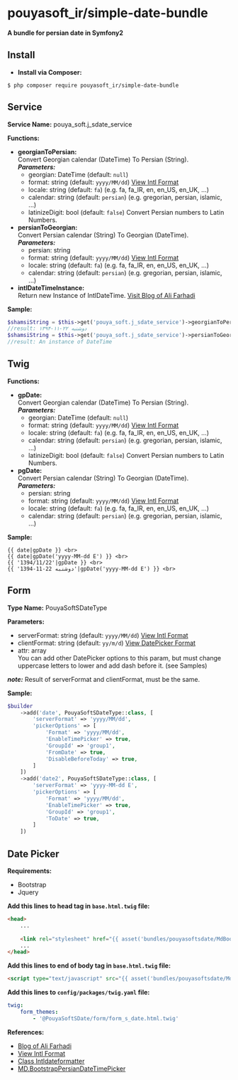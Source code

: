 pouyasoft_ir/simple-date-bundle
========================
**A bundle for persian date in Symfony2**

Install
--------------
- **Install via Composer:**

```
$ php composer require pouyasoft_ir/simple-date-bundle
```

Service
--------------
**Service Name:** pouya_soft.j_sdate_service

**Functions:**
* **georgianToPersian:**  
    Convert Georgian calendar (DateTime) To Persian (String).  
    ***Parameters:***  
    * georgian: DateTime (default: `null`)
    * format: string (default: `yyyy/MM/dd`) [View Intl Format](http://userguide.icu-project.org/formatparse/datetime)
    * locale: string (default: `fa`) (e.g. fa, fa_IR, en, en_US, en_UK, ...)
    * calendar: string (default: `persian`) (e.g. gregorian, persian, islamic, ...)
    * latinizeDigit: bool (default: `false`) Convert Persian numbers to Latin Numbers.
* **persianToGeorgian:**  
    Convert Persian calendar (String) To Georgian (DateTime).  
    ***Parameters:***  
    * persian: string
    * format: string (default: `yyyy/MM/dd`) [View Intl Format](http://userguide.icu-project.org/formatparse/datetime)
    * locale: string (default: `fa`) (e.g. fa, fa_IR, en, en_US, en_UK, ...)
    * calendar: string (default: `persian`) (e.g. gregorian, persian, islamic, ...)
* **intlDateTimeInstance:**  
    Return new Instance of IntlDateTime. [Visit Blog of Ali Farhadi](http://farhadi.ir/blog/1389/02/10/persian-calendar-for-php-53/)

**Sample:**
```php
$shamsiString = $this->get('pouya_soft.j_sdate_service')->georgianToPersian(new \DateTime(), 'yyyy-MM-dd E');
//result: ۱۳۹۴-۱۱-۲۲ دوشنبه
$shamsiString = $this->get('pouya_soft.j_sdate_service')->persianToGeorgian('1394-11-22 دوشنبه', 'yyyy-MM-dd E');
//result: An instance of DateTime
```

Twig
--------------
**Functions:**  
* **gpDate:**  
    Convert Georgian calendar (DateTime) To Persian (String).  
    ***Parameters:***  
    * georgian: DateTime (default: `null`)
    * format: string (default: `yyyy/MM/dd`) [View Intl Format](http://userguide.icu-project.org/formatparse/datetime)
    * locale: string (default: `fa`) (e.g. fa, fa_IR, en, en_US, en_UK, ...)
    * calendar: string (default: `persian`) (e.g. gregorian, persian, islamic, ...)
    * latinizeDigit: bool (default: `false`) Convert Persian numbers to Latin Numbers.
* **pgDate:**  
    Convert Persian calendar (String) To Georgian (DateTime).  
    ***Parameters:***  
    * persian: string
    * format: string (default: `yyyy/MM/dd`) [View Intl Format](http://userguide.icu-project.org/formatparse/datetime)
    * locale: string (default: `fa`) (e.g. fa, fa_IR, en, en_US, en_UK, ...)
    * calendar: string (default: `persian`) (e.g. gregorian, persian, islamic, ...)

**Sample:**
```twig
{{ date|gpDate }} <br>
{{ date|gpDate('yyyy-MM-dd E') }} <br>
{{ '1394/11/22'|gpDate }} <br>
{{ '1394-11-22 دوشنبه'|gpDate('yyyy-MM-dd E') }} <br>
```

Form
--------------
**Type Name:** PouyaSoftSDateType  

**Parameters:**
* serverFormat: string (default: `yyyy/MM/dd`) [View Intl Format](http://userguide.icu-project.org/formatparse/datetime)  
* clientFormat: string (default: `yy/m/d`) [View DatePicker Format](https://api.jqueryui.com/datepicker/#utility-formatDate)  
* attr: array  
    You can add other DatePicker options to this param, but must change uppercase letters to lower and add dash before it. (see Samples)
     
***note:*** Result of serverFormat and clientFormat, must be the same.

**Sample:**
```php
$builder
    ->add('date', PouyaSoftSDateType::class, [
        'serverFormat' => 'yyyy/MM/dd',
        'pickerOptions' => [
            'Format' => 'yyyy/MM/dd',
            'EnableTimePicker' => true,
            'GroupId' => 'group1',
            'FromDate' => true,
            'DisableBeforeToday' => true,
        ]
    ])
    ->add('date2', PouyaSoftSDateType::class, [
        'serverFormat' => 'yyyy-MM-dd E',
        'pickerOptions' => [
            'Format' => 'yyyy/MM/dd',
            'EnableTimePicker' => true,
            'GroupId' => 'group1',
            'ToDate' => true,
        ]
    ])
```


Date Picker
--------------
**Requirements:**
* Bootstrap
* Jquery

**Add this lines to head tag in `base.html.twig` file:**

```html
<head>
    ...
	
    <link rel="stylesheet" href="{{ asset('bundles/pouyasoftsdate/MdBootstrapPersianDateTimePicker/jquery.md.bootstrap.datetimepicker.style.css') }}" />
    ...
</head>
```

**Add this lines to end of body tag in `base.html.twig` file:**
```html
<script type="text/javascript" src="{{ asset('bundles/pouyasoftsdate/MdBootstrapPersianDateTimePicker/jquery.md.bootstrap.datetimepicker.js') }}"></script>
```

**Add this lines to `config/packages/twig.yaml` file:**
```yaml
twig:
    form_themes:
        - '@PouyaSoftSDate/form/form_s_date.html.twig'
```

**References:**
* [Blog of Ali Farhadi](http://farhadi.ir/blog/1389/02/10/persian-calendar-for-php-53/)
* [View Intl Format](http://userguide.icu-project.org/formatparse/datetime)
* [Class Intldateformatter](http://php.net/manual/en/class.intldateformatter.php)
* [MD.BootstrapPersianDateTimePicker](https://github.com/Mds92/MD.BootstrapPersianDateTimePicker)
